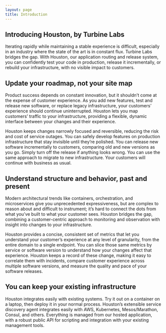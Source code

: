 ```yaml
---
layout: page
title: Introduction
---
```


[//]: # ( Copyright 2017 Turbine Labs, Inc.                                   )
[//]: # ( you may not use this file except in compliance with the License.    )
[//]: # ( You may obtain a copy of the License at                             )
[//]: # (                                                                     )
[//]: # (     http://www.apache.org/licenses/LICENSE-2.0                      )
[//]: # (                                                                     )
[//]: # ( Unless required by applicable law or agreed to in writing, software )
[//]: # ( distributed under the License is distributed on an "AS IS" BASIS,   )
[//]: # ( WITHOUT WARRANTIES OR CONDITIONS OF ANY KIND, either express or     )
[//]: # ( implied. See the License for the specific language governing        )
[//]: # ( permissions and limitations under the License.                      )

## Introducing Houston, by Turbine Labs

Iterating rapidly while maintaining a stable experience is difficult,
especially in an industry where the state of the art is in constant
flux. Turbine Labs bridges the gap. With Houston, our application
routing and release system, you can confidently test your code in
production, release it incrementally, or rebuild your infrastructure,
with no visible impact to customers.

## Update your roadmap, not your site map

Product success depends on constant innovation, but it shouldn’t come
at the expense of customer experience. As you add new features, test
and release new software, or replace legacy infrastructure, your
customers’ experience should continue uninterrupted. Houston lets you
map customers’ traffic to your infrastructure, providing a flexible,
dynamic interface between your changes and their experience.

Houston keeps changes narrowly focused and reversible, reducing the
risk and cost of service outages. You can safely develop features on
production infrastructure that stay invisible until they’re
polished. You can release new software incrementally to customers,
comparing old and new versions as you go. Simply turn off the release
if anything looks wrong. You can use the same approach to migrate to
new infrastructure. Your customers will continue with business as
usual.

## Understand structure and behavior, past and present

Modern architectural trends like containers, orchestration, and
microservices give you unprecedented expressiveness, but are complex
to reason about and difficult to instrument; it’s hard to connect the
dots from what you’ve built to what your customer sees. Houston
bridges the gap, combining a customer-centric approach to monitoring
and observation with insight into changes to your infrastructure.

Houston provides a concise, consistent set of metrics that let you
understand your customer’s experience at any level of granularity,
from the entire domain to a single endpoint. You can slice those same
metrics by service or software version to understand how your changes
affect that experience. Houston keeps a record of these change, making
it easy to correlate them with incidents, compare customer experience
across multiple software versions, and measure the quality and pace of
your software releases.

## You can keep your existing infrastructure

Houston integrates easily with existing systems. Try it out on a
container on a laptop, then deploy it in your normal
process. Houston’s extensible service discovery agent integrates
easily with AWS, Kubernetes, Mesos/Marathon, Consul, and
others. Everything is managed from our hosted application, with a
robust public API for scripting and integration with your existing
management tools.
